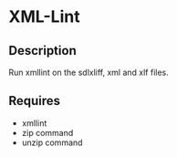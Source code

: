 # XML-Lint

## Description  
Run xmllint on the sdlxliff, xml and xlf files.  

## Requires  
- xmllint
- zip command
- unzip command
